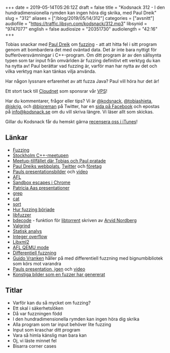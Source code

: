 +++
date = 2019-05-14T05:26:12Z
draft = false
title = "Kodsnack 312 - I den hundradimensionella rymden kan ingen höra dig skrika, med Paul Dreik"
slug = "312"
aliases = ["/blog/2019/05/14/312"]
categories = ["avsnitt"]
audiofile = "https://traffic.libsyn.com/kodsnack/312.mp3"
libsynid = "9747077"
english = false
audiosize = "20351730"
audiolength = "42:16"
+++

Tobias snackar med [Paul Dreik](https://www.dreik.se) om [fuzzing](https://en.wikipedia.org/wiki/Fuzzing) - att att hitta fel i sitt program genom att bombardera det med oväntad data. Det är inte bara nyttigt för bufferöversvämningar i C++-program. Om ditt program är av den sällsynta typen som tar input från omvärlden är fuzzing definitivt ett verktyg du kan ha nytta av! Paul berättar vad fuzzing är, varför man har nytta av det och vilka verktyg man kan tänkas vilja använda.

Har någon lyssnare erfarenhet av att fuzza Java? Paul vill höra hur det är!

Ett stort tack till [Cloudnet](http://www.cloudnet.se) som sponsrar vår [VPS](http://en.wikipedia.org/wiki/Virtual_private_server)!

Har du kommentarer, frågor eller tips? Vi är [@kodsnack](https://www.twitter.com/kodsnack), [@tobiashieta](https://www.twitter.com/tobiashieta), [@iskrig](https://www.twitter.com/iskrig), och [@bjoreman](https://www.twitter.com/bjoreman) på Twitter, har en [sida på Facebook](https://www.facebook.com/kodsnack) och epostas på [info@kodsnack.se](mailto:info@kodsnack.se) om du vill skriva längre. Vi läser allt som skickas.

Gillar du Kodsnack får du hemskt gärna [recensera oss i iTunes](http://itunes.apple.com/se/podcast/kodsnack/id561631498?l=en)!

## Länkar ##
* [Fuzzing](https://en.wikipedia.org/wiki/Fuzzing)
* [Stockholm C++-meetupen](https://www.meetup.com/StockholmCpp/)
* [Meetup-tillfället där Tobias och Paul pratade](https://www.meetup.com/StockholmCpp/events/258304806/)
* [Paul Dreiks webbplats](https://www.pauldreik.se/), [Twitter](https://twitter.com/PaulDreik) och [företag](https://www.dreik.se)
* [Pauls presentationsbilder](https://www.pauldreik.se/talks/20190314_fuzzing/) och [video](https://youtu.be/e_Oc9SkCo5s)
* [AFL](http://lcamtuf.coredump.cx/afl/)
* [Sandbox escapes i Chrome](https://googleprojectzero.blogspot.com/2019/04/virtually-unlimited-memory-escaping.html)
* [Patricia Aas presentationer](https://patricia.no/)
* [grep](https://en.wikipedia.org/wiki/Grep)
* [cat](https://en.wikipedia.org/wiki/Cat_%28Unix%29)
* [sort](https://en.wikipedia.org/wiki/Sort_%28Unix%29)
* [Hur fuzzing började](https://en.wikipedia.org/wiki/Fuzzing#History)
* [libfuzzer](https://llvm.org/docs/LibFuzzer.html)
* [bdecode](https://github.com/arvidn/bdecode) - funktion för [libtorrent](https://libtorrent.org/) skriven av [Arvid Nordberg](https://github.com/arvidn)
* [Valgrind](http://www.valgrind.org/)
* [Statisk analys](https://en.wikipedia.org/wiki/Static_program_analysis)
* [Integer overflow](https://en.wikipedia.org/wiki/Integer_overflow)
* [Libxml2](http://www.xmlsoft.org/)
* [AFL QEMU mode](https://github.com/mirrorer/afl/tree/master/qemu_mode)
* [Differentiell fuzzning](https://en.wikipedia.org/wiki/Differential_testing)
* [Guido Vranken](https://guidovranken.com/) håller på med differentiell fuzzning med bignumbibliotek som körs mot varandra
* [Pauls presentation, igen](https://www.pauldreik.se/talks/20190314_fuzzing/) och [video](https://youtu.be/e_Oc9SkCo5s)
* [Konstiga bilder som en fuzzer har genererat](https://lcamtuf.blogspot.com/2014/11/pulling-jpegs-out-of-thin-air.html)

## Titlar ##
* Varför kan du så mycket om fuzzing?
* Ett skal i säkerhetslöken
* Då var fuzzningen född
* I den hundradimensionella rymden kan ingen höra dig skrika
* Alla program som tar input behöver lite fuzzing
* Input som kraschar ditt program
* Vara så himla känslig man bara kan
* Oj, vi läste minnet fel
* Bisarra corner cases